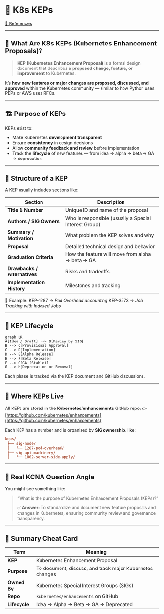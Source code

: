 # 📃 **K8s KEPs**

[🔗 References](https://www.youtube.com/watch?v=B810TDzTQsQ)

---

## 🧠 What Are **K8s KEPs** (Kubernetes Enhancement Proposals)?

> **KEP (Kubernetes Enhancement Proposal)** is a formal design document that describes a **proposed change, feature, or improvement** to Kubernetes.

It’s **how new features or major changes are proposed, discussed, and approved** within the Kubernetes community — similar to how Python uses PEPs or AWS uses RFCs.

---

## 🏗️ Purpose of KEPs

KEPs exist to:

- Make Kubernetes **development transparent**
- Ensure **consistency** in design decisions
- Allow **community feedback and review** before implementation
- Track the **lifecycle** of new features — from idea → alpha → beta → GA → deprecation

---

## 🧩 Structure of a KEP

A KEP usually includes sections like:

| Section                      | Description                                           |
| ---------------------------- | ----------------------------------------------------- |
| **Title & Number**           | Unique ID and name of the proposal                    |
| **Authors / SIG Owners**     | Who is responsible (usually a Special Interest Group) |
| **Summary / Motivation**     | What problem the KEP solves and why                   |
| **Proposal**                 | Detailed technical design and behavior                |
| **Graduation Criteria**      | How the feature will move from alpha → beta → GA      |
| **Drawbacks / Alternatives** | Risks and tradeoffs                                   |
| **Implementation History**   | Milestones and tracking                               |

📍 Example:
KEP-1287 → _Pod Overhead accounting_
KEP-3573 → _Job Tracking with Indexed Jobs_

---

## 🧩 KEP Lifecycle

```mermaid
graph LR
A[Idea / Draft] --> B[Review by SIG]
B --> C[Provisional Approval]
C --> D[Implementation]
D --> E[Alpha Release]
E --> F[Beta Release]
F --> G[GA (Stable)]
G --> H[Deprecation or Removal]
```

Each phase is tracked via the KEP document and GitHub discussions.

---

## 🧠 Where KEPs Live

All KEPs are stored in the **Kubernetes/enhancements** GitHub repo:
👉 [https://github.com/kubernetes/enhancements](https://github.com/kubernetes/enhancements)

Each KEP has a number and is organized by **SIG ownership**, like:

```ini
keps/
 ├── sig-node/
 │   └── 1287-pod-overhead/
 ├── sig-api-machinery/
 │   └── 1802-server-side-apply/
```

---

## 💬 Real KCNA Question Angle

You might see something like:

> “What is the purpose of Kubernetes Enhancement Proposals (KEPs)?”
>
> ✅ **Answer:** To standardize and document new feature proposals and changes in Kubernetes, ensuring community review and governance transparency.

---

## 🧠 Summary Cheat Card

| Term          | Meaning                                                  |
| ------------- | -------------------------------------------------------- |
| **KEP**       | Kubernetes Enhancement Proposal                          |
| **Purpose**   | To document, discuss, and track major Kubernetes changes |
| **Owned By**  | Kubernetes Special Interest Groups (SIGs)                |
| **Repo**      | `kubernetes/enhancements` on GitHub                      |
| **Lifecycle** | Idea → Alpha → Beta → GA → Deprecated                    |
